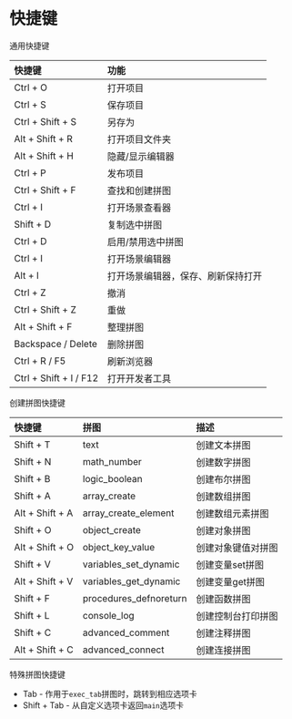 # 快捷键

通用快捷键

|快捷键                 |功能 |
|:----------------------|:----|
|Ctrl + O               |打开项目|
|Ctrl + S               |保存项目|
|Ctrl + Shift + S       |另存为  |
|Alt + Shift + R        |打开项目文件夹|
|Alt + Shift + H        |隐藏/显示编辑器|
|Ctrl + P               |发布项目|
|Ctrl + Shift + F       |查找和创建拼图|
|Ctrl + I               |打开场景查看器|
|Shift + D              |复制选中拼图|
|Ctrl + D               |启用/禁用选中拼图|
|Ctrl + I               |打开场景编辑器|
|Alt + I                |打开场景编辑器，保存、刷新保持打开|
|Ctrl + Z               |撤消|
|Ctrl + Shift + Z       |重做|
|Alt + Shift + F        |整理拼图|
|Backspace / Delete     |删除拼图|
|Ctrl + R / F5          |刷新浏览器|
|Ctrl + Shift + I / F12 |打开开发者工具|

创建拼图快捷键

|快捷键          |拼图                   |描述        |
|:---------------|:----------------------|:-----------|
|Shift + T       | text                  |创建文本拼图|
|Shift + N       | math_number           |创建数字拼图|
|Shift + B       | logic_boolean         |创建布尔拼图|
|Shift + A       | array_create          |创建数组拼图|
|Alt + Shift + A | array_create_element  |创建数组元素拼图|
|Shift + O       | object_create         |创建对象拼图|
|Alt + Shift + O | object_key_value      |创建对象键值对拼图|
|Shift + V       | variables_set_dynamic |创建变量set拼图|
|Alt + Shift + V | variables_get_dynamic |创建变量get拼图|
|Shift + F       | procedures_defnoreturn|创建函数拼图|
|Shift + L       | console_log           |创建控制台打印拼图|
|Shift + C       | advanced_comment      |创建注释拼图|
|Alt + Shift + C | advanced_connect      |创建连接拼图|

特殊拼图快捷键

- Tab - 作用于`exec_tab`拼图时，跳转到相应选项卡
- Shift + Tab - 从自定义选项卡返回`main`选项卡